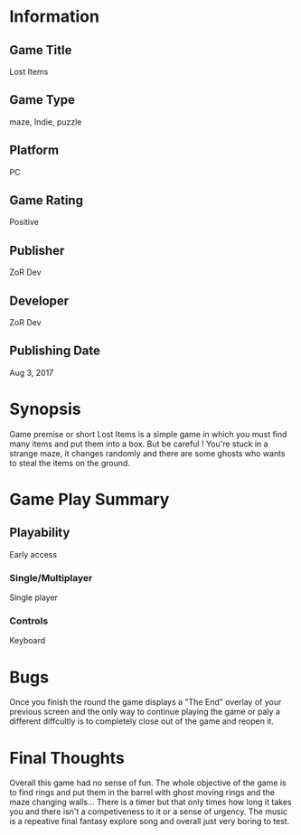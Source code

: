 # Information
## Game Title
Lost Items
## Game Type
maze, Indie, puzzle
## Platform
PC
## Game Rating
Positive
## Publisher
ZoR Dev
## Developer
ZoR Dev
## Publishing Date
Aug 3, 2017
# Synopsis
Game premise or short Lost Items is a simple game in which you must find many items and put them into a box. But be careful ! You're stuck in a strange maze, it changes randomly and there are some ghosts who wants to steal the items on the ground.

# Game Play Summary
## Playability
Early access
### Single/Multiplayer
Single player
### Controls
Keyboard
# Bugs
Once you finish the round the game displays a "The End" overlay of your previous screen and the only way to continue playing the game or paly a different diffcultly is to completely close out of the game and reopen it. 
# Final Thoughts
Overall this game had no sense of fun. The whole objective of the game is to find rings and put them in the barrel with ghost moving rings and the maze changing walls... There is a timer but that only times how long it takes you and there isn't a competiveness to it or a sense of urgency. The music is a repeative final fantasy explore song and overall just very boring to test. 

